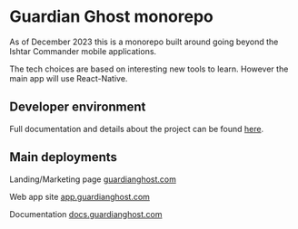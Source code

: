 # Guardian Ghost monorepo

As of December 2023 this is a monorepo built around going beyond the Ishtar Commander mobile applications.

The tech choices are based on interesting new tools to learn. However the main app will use React-Native.

## Developer environment

Full documentation and details about the project can be found [here](https://docs.guardianghost.com).

## Main deployments

Landing/Marketing page [guardianghost.com](https://guardianghost.com)

Web app site [app.guardianghost.com](https://app.guardianghost.com)

Documentation [docs.guardianghost.com](https://docs.guardianghost.com)